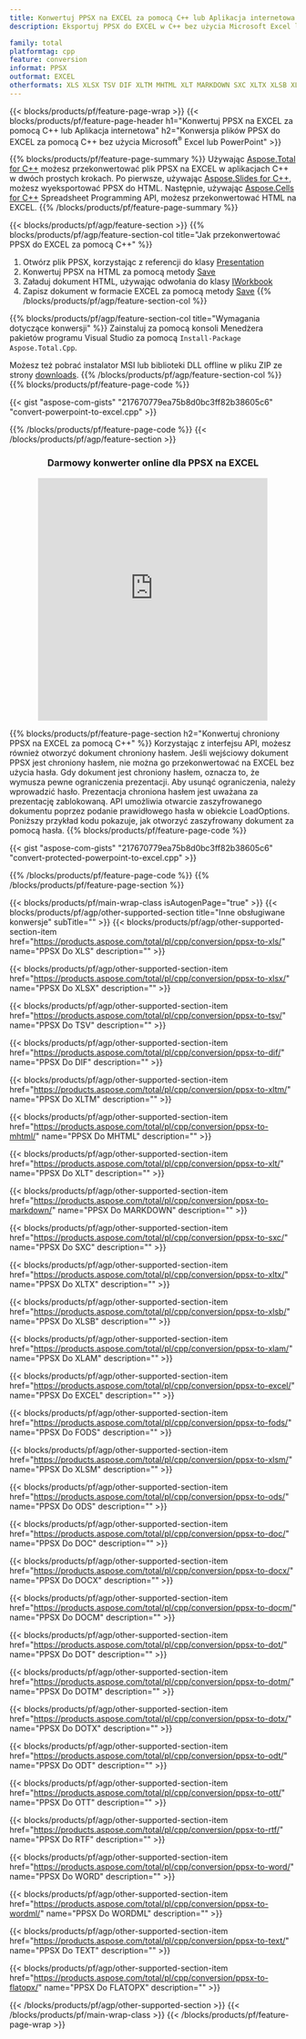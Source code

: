 ```yaml
---
title: Konwertuj PPSX na EXCEL za pomocą C++ lub Aplikacja internetowa lub za pomocą bezpłatnego konwertera online
description: Eksportuj PPSX do EXCEL w C++ bez użycia Microsoft Excel lub Powerpoint lub online. Szybko przetestuj darmowy konwerter online POT na CSV przed integracją kodu.

family: total
platformtag: cpp
feature: conversion
informat: PPSX
outformat: EXCEL
otherformats: XLS XLSX TSV DIF XLTM MHTML XLT MARKDOWN SXC XLTX XLSB XLAM CSV FODS XLSM ODS DOC DOCX DOCM DOT DOTM DOTX ODT OTT RTF WORD WORDML TEXT FLATOPX
---
```

{{< blocks/products/pf/feature-page-wrap >}}
{{< blocks/products/pf/feature-page-header h1="Konwertuj PPSX na EXCEL za pomocą C++ lub Aplikacja internetowa" h2="Konwersja plików PPSX do EXCEL za pomocą C++ bez użycia Microsoft<sup>&reg;</sup> Excel lub PowerPoint" >}}

{{% blocks/products/pf/feature-page-summary %}}
Używając [Aspose.Total for C++](https://products.aspose.com/total/cpp/) możesz przekonwertować plik PPSX na EXCEL w aplikacjach C++ w dwóch prostych krokach. Po pierwsze, używając [Aspose.Slides for C++](https://products.aspose.com/slides/cpp/), możesz wyeksportować PPSX do HTML. Następnie, używając [Aspose.Cells for C++](https://products.aspose.com/cells/cpp/) Spreadsheet Programming API, możesz przekonwertować HTML na EXCEL. 
{{% /blocks/products/pf/feature-page-summary  %}}

{{< blocks/products/pf/agp/feature-section >}}
{{% blocks/products/pf/agp/feature-section-col title="Jak przekonwertować PPSX do EXCEL za pomocą C++" %}}
1. Otwórz plik PPSX, korzystając z referencji do klasy [Presentation](https://reference.aspose.com/slides/cpp/class/aspose.slides.presentation)
2. Konwertuj PPSX na HTML za pomocą metody [Save](https://reference.aspose.com/slides/cpp/class/aspose.slides.presentation#a06fe2a156063c8c3e5ada2713bb697ba)
3. Załaduj dokument HTML, używając odwołania do klasy [IWorkbook](https://reference.aspose.com/cells/cpp/class/aspose.cells.i_workbook)
4. Zapisz dokument w formacie EXCEL za pomocą metody [Save](https://reference.aspose.com/cells/cpp/class/aspose.cells.i_workbook#a5dc7de23f7ceba76a05dc1d49f51502e)
{{% /blocks/products/pf/agp/feature-section-col %}}

{{% blocks/products/pf/agp/feature-section-col title="Wymagania dotyczące konwersji" %}}
Zainstaluj za pomocą konsoli Menedżera pakietów programu Visual Studio za pomocą ```Install-Package Aspose.Total.Cpp```.

Możesz też pobrać instalator MSI lub biblioteki DLL offline w pliku ZIP ze strony [downloads](https://releases.aspose.com/total/cpp).
{{% /blocks/products/pf/agp/feature-section-col %}}
{{% blocks/products/pf/feature-page-code %}}

{{< gist "aspose-com-gists" "217670779ea75b8d0bc3ff82b38605c6" "convert-powerpoint-to-excel.cpp" >}}



{{% /blocks/products/pf/feature-page-code %}}
{{< /blocks/products/pf/agp/feature-section >}}
<div class="container-fluid agp-content bg-white aboutfile box-1 vh100 section nopbtm">
<div class=container>
<div class=row>
<div class="demobox tc col-md-12 padding-0" align="center">

<h3>Darmowy konwerter online dla PPSX na EXCEL</h3>

<iframe style="border: none; height: 426px;" scrolling="no" src="https://total-conversion-app-65z5r2lp.qa.k8s.dynabic.com/?to=xlsx&from=ppsx" id="child-iframe" width="80%"></iframe>

</div></div>
</div></div>

{{% blocks/products/pf/feature-page-section  h2="Konwertuj chroniony PPSX na EXCEL za pomocą C++" %}}
Korzystając z interfejsu API, możesz również otworzyć dokument chroniony hasłem. Jeśli wejściowy dokument PPSX jest chroniony hasłem, nie można go przekonwertować na EXCEL bez użycia hasła. Gdy dokument jest chroniony hasłem, oznacza to, że wymusza pewne ograniczenia prezentacji. Aby usunąć ograniczenia, należy wprowadzić hasło. Prezentacja chroniona hasłem jest uważana za prezentację zablokowaną. API umożliwia otwarcie zaszyfrowanego dokumentu poprzez podanie prawidłowego hasła w obiekcie LoadOptions. Poniższy przykład kodu pokazuje, jak otworzyć zaszyfrowany dokument za pomocą hasła.
{{% blocks/products/pf/feature-page-code %}}

{{< gist "aspose-com-gists" "217670779ea75b8d0bc3ff82b38605c6" "convert-protected-powerpoint-to-excel.cpp" >}}

{{% /blocks/products/pf/feature-page-code  %}}
{{% /blocks/products/pf/feature-page-section %}}

{{< blocks/products/pf/main-wrap-class isAutogenPage="true" >}}
{{< blocks/products/pf/agp/other-supported-section title="Inne obsługiwane konwersje" subTitle="" >}}
{{< blocks/products/pf/agp/other-supported-section-item href="https://products.aspose.com/total/pl/cpp/conversion/ppsx-to-xls/" name="PPSX Do XLS" description="" >}}

{{< blocks/products/pf/agp/other-supported-section-item href="https://products.aspose.com/total/pl/cpp/conversion/ppsx-to-xlsx/" name="PPSX Do XLSX" description="" >}}

{{< blocks/products/pf/agp/other-supported-section-item href="https://products.aspose.com/total/pl/cpp/conversion/ppsx-to-tsv/" name="PPSX Do TSV" description="" >}}

{{< blocks/products/pf/agp/other-supported-section-item href="https://products.aspose.com/total/pl/cpp/conversion/ppsx-to-dif/" name="PPSX Do DIF" description="" >}}

{{< blocks/products/pf/agp/other-supported-section-item href="https://products.aspose.com/total/pl/cpp/conversion/ppsx-to-xltm/" name="PPSX Do XLTM" description="" >}}

{{< blocks/products/pf/agp/other-supported-section-item href="https://products.aspose.com/total/pl/cpp/conversion/ppsx-to-mhtml/" name="PPSX Do MHTML" description="" >}}

{{< blocks/products/pf/agp/other-supported-section-item href="https://products.aspose.com/total/pl/cpp/conversion/ppsx-to-xlt/" name="PPSX Do XLT" description="" >}}

{{< blocks/products/pf/agp/other-supported-section-item href="https://products.aspose.com/total/pl/cpp/conversion/ppsx-to-markdown/" name="PPSX Do MARKDOWN" description="" >}}

{{< blocks/products/pf/agp/other-supported-section-item href="https://products.aspose.com/total/pl/cpp/conversion/ppsx-to-sxc/" name="PPSX Do SXC" description="" >}}

{{< blocks/products/pf/agp/other-supported-section-item href="https://products.aspose.com/total/pl/cpp/conversion/ppsx-to-xltx/" name="PPSX Do XLTX" description="" >}}

{{< blocks/products/pf/agp/other-supported-section-item href="https://products.aspose.com/total/pl/cpp/conversion/ppsx-to-xlsb/" name="PPSX Do XLSB" description="" >}}

{{< blocks/products/pf/agp/other-supported-section-item href="https://products.aspose.com/total/pl/cpp/conversion/ppsx-to-xlam/" name="PPSX Do XLAM" description="" >}}

{{< blocks/products/pf/agp/other-supported-section-item href="https://products.aspose.com/total/pl/cpp/conversion/ppsx-to-excel/" name="PPSX Do EXCEL" description="" >}}

{{< blocks/products/pf/agp/other-supported-section-item href="https://products.aspose.com/total/pl/cpp/conversion/ppsx-to-fods/" name="PPSX Do FODS" description="" >}}

{{< blocks/products/pf/agp/other-supported-section-item href="https://products.aspose.com/total/pl/cpp/conversion/ppsx-to-xlsm/" name="PPSX Do XLSM" description="" >}}

{{< blocks/products/pf/agp/other-supported-section-item href="https://products.aspose.com/total/pl/cpp/conversion/ppsx-to-ods/" name="PPSX Do ODS" description="" >}}

{{< blocks/products/pf/agp/other-supported-section-item href="https://products.aspose.com/total/pl/cpp/conversion/ppsx-to-doc/" name="PPSX Do DOC" description="" >}}

{{< blocks/products/pf/agp/other-supported-section-item href="https://products.aspose.com/total/pl/cpp/conversion/ppsx-to-docx/" name="PPSX Do DOCX" description="" >}}

{{< blocks/products/pf/agp/other-supported-section-item href="https://products.aspose.com/total/pl/cpp/conversion/ppsx-to-docm/" name="PPSX Do DOCM" description="" >}}

{{< blocks/products/pf/agp/other-supported-section-item href="https://products.aspose.com/total/pl/cpp/conversion/ppsx-to-dot/" name="PPSX Do DOT" description="" >}}

{{< blocks/products/pf/agp/other-supported-section-item href="https://products.aspose.com/total/pl/cpp/conversion/ppsx-to-dotm/" name="PPSX Do DOTM" description="" >}}

{{< blocks/products/pf/agp/other-supported-section-item href="https://products.aspose.com/total/pl/cpp/conversion/ppsx-to-dotx/" name="PPSX Do DOTX" description="" >}}

{{< blocks/products/pf/agp/other-supported-section-item href="https://products.aspose.com/total/pl/cpp/conversion/ppsx-to-odt/" name="PPSX Do ODT" description="" >}}

{{< blocks/products/pf/agp/other-supported-section-item href="https://products.aspose.com/total/pl/cpp/conversion/ppsx-to-ott/" name="PPSX Do OTT" description="" >}}

{{< blocks/products/pf/agp/other-supported-section-item href="https://products.aspose.com/total/pl/cpp/conversion/ppsx-to-rtf/" name="PPSX Do RTF" description="" >}}

{{< blocks/products/pf/agp/other-supported-section-item href="https://products.aspose.com/total/pl/cpp/conversion/ppsx-to-word/" name="PPSX Do WORD" description="" >}}

{{< blocks/products/pf/agp/other-supported-section-item href="https://products.aspose.com/total/pl/cpp/conversion/ppsx-to-wordml/" name="PPSX Do WORDML" description="" >}}

{{< blocks/products/pf/agp/other-supported-section-item href="https://products.aspose.com/total/pl/cpp/conversion/ppsx-to-text/" name="PPSX Do TEXT" description="" >}}

{{< blocks/products/pf/agp/other-supported-section-item href="https://products.aspose.com/total/pl/cpp/conversion/ppsx-to-flatopx/" name="PPSX Do FLATOPX" description="" >}}


{{< /blocks/products/pf/agp/other-supported-section >}}
{{< /blocks/products/pf/main-wrap-class >}}
{{< /blocks/products/pf/feature-page-wrap >}}